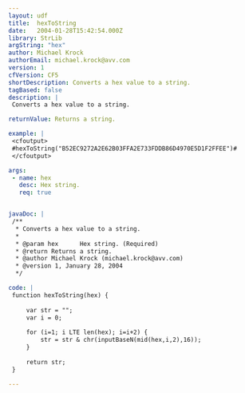 ```yaml
---
layout: udf
title:  hexToString
date:   2004-01-28T15:42:54.000Z
library: StrLib
argString: "hex"
author: Michael Krock
authorEmail: michael.krock@avv.com
version: 1
cfVersion: CF5
shortDescription: Converts a hex value to a string.
tagBased: false
description: |
 Converts a hex value to a string.

returnValue: Returns a string.

example: |
 <cfoutput>
 #hexToString("B52EC9272A2E62B03FFA2E733FDDB86D4970E5D1F2FFEE")#
 </cfoutput>

args:
 - name: hex
   desc: Hex string.
   req: true


javaDoc: |
 /**
  * Converts a hex value to a string.
  * 
  * @param hex      Hex string. (Required)
  * @return Returns a string. 
  * @author Michael Krock (michael.krock@avv.com) 
  * @version 1, January 28, 2004 
  */

code: |
 function hexToString(hex) {
     
     var str = "";
     var i = 0;
         
     for (i=1; i LTE len(hex); i=i+2) {
         str = str & chr(inputBaseN(mid(hex,i,2),16));
     }
         
     return str;
 }

---
```


